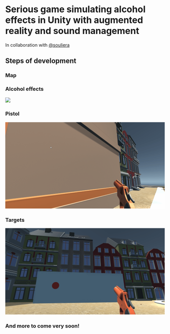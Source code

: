 ﻿# Serious game simulating alcohol effects in Unity with augmented reality and sound management
 In collaboration with [@souliera](https://github.com/souliera)

## Steps of development 
### Map

### Alcohol effects
<img src="doc/effect.gif" width="512">

### Pistol
<img src="doc/gun.gif" width="512">

### Targets
<img src="doc/challenge.gif" width="512">

### And more to come very soon!
